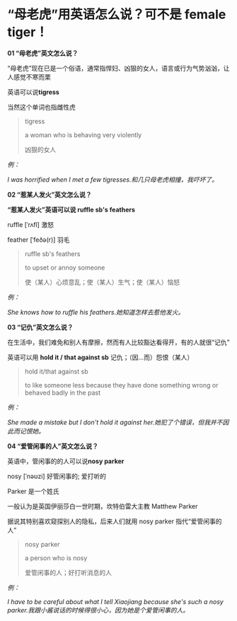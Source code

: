 # “母老虎”用英语怎么说？可不是 female tiger！

**01 “母老虎”英文怎么说？**

“母老虎”现在已是一个俗语，通常指悍妇、凶狠的女人，语言或行为气势汹汹，让人感觉不寒而栗

英语可以说**tigress**

当然这个单词也指雌性虎

> tigress
>
> a woman who is behaving very violently
>
> 凶狠的女人

_例：_

_I was horrified when I met a few tigresses.和几只母老虎相撞，我吓坏了。_

**02 “惹某人发火”英文怎么说？**

**“惹某人发火”英语可以说 ruffle sb's feathers**

ruffle [ˈrʌfl] 激怒

feather [ˈfeðə(r)] 羽毛

> ruffle sb's feathers
>
> to upset or annoy someone
>
> 使（某人）心烦意乱；使（某人）生气；使（某人）恼怒

_例：_

_She knows how to ruffle his feathers.她知道怎样去惹他发火。_

**03 “记仇”英文怎么说？**

在生活中，我们难免和别人有摩擦，然而有人比较豁达看得开，有的人就很“记仇”

英语可以用 **hold it / that against sb** 记仇；（因…而）怨恨（某人）

> hold it/that against sb
>
> to like someone less because they have done something wrong or behaved badly in the past

_例：_

_She made a mistake but I don't hold it against her.她犯了个错误，但我并不因此而记恨她。_

**04 “爱管闲事的人”英文怎么说？**

英语中，管闲事的的人可以说**nosy parker**

nosy [ˈnəʊzi] 好管闲事的; 爱打听的

Parker 是一个姓氏

一般认为是英国伊丽莎白一世时期，坎特伯雷大主教 Matthew Parker

据说其特别喜欢窥探别人的隐私，后来人们就用 nosy parker 指代“爱管闲事的人”

> nosy parker
>
> a person who is nosy
>
> 爱管闲事的人；好打听消息的人

_例：_

_I have to be careful about what I tell Xiaojiang because she's such a nosy parker.我跟小酱说话的时候得很小心，因为她是个爱管闲事的人。_
